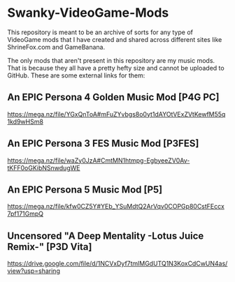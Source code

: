 # Swanky-VideoGame-Mods
This repository is meant to be an archive of sorts for any type of VideoGame mods that I have created and shared across different sites like ShrineFox.com and GameBanana.

The only mods that aren't present in this repository are my music mods. That is because they all have a pretty hefty size and cannot be uploaded to GitHub.
These are some external links for them:

## An EPIC Persona 4 Golden Music Mod [P4G PC]
https://mega.nz/file/YGxQnToA#mFuZYvbgs8o0yt1dAYOtVExZVtKewfM55q1kd9wHSm8

## An EPIC Persona 3 FES Music Mod [P3FES]
https://mega.nz/file/waZy0JzA#CmtMN1htmpg-EgbyeeZV0Av-tKFF0oGKibNSnwdugWE

## An EPIC Persona 5 Music Mod [P5]
https://mega.nz/file/kfw0CZ5Y#YEb_YSuMdtQ2ArVqv0COPGp80CstFEccx7pf171GmpQ

## Uncensored "A Deep Mentality -Lotus Juice Remix-" [P3D Vita]
https://drive.google.com/file/d/1NCVxDyf7tmlMGdUTQ1N3KoxCdCwUN4as/view?usp=sharing
